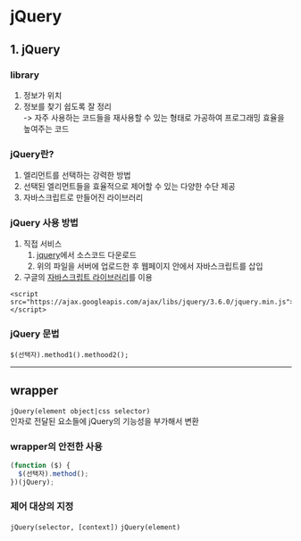 # jQuery

## 1. jQuery

### library

1. 정보가 위치
2. 정보를 찾기 쉽도록 잘 정리  
   -> 자주 사용하는 코드들을 재사용할 수 있는 형태로 가공하여 프로그래밍 효율을 높여주는 코드

### jQuery란?

1. 엘리먼트를 선택하는 강력한 방법
2. 선택된 엘리먼트들을 효율적으로 제어할 수 있는 다양한 수단 제공
3. 자바스크립트로 만들어진 라이브러리

### jQuery 사용 방법

1. 직접 서비스
   1. [jquery](http://jquery.org)에서 소스코드 다운로드
   2. 위의 파일을 서버에 업로드한 후 웹페이지 안에서 자바스크립트를 삽입
2. 구글의 [자바스크립트 라이브러리](https://developers.google.com/speed/libraries)를 이용

```
<script src="https://ajax.googleapis.com/ajax/libs/jquery/3.6.0/jquery.min.js"></script>
```

### jQuery 문법

```
$(선택자).method1().methood2();
```

---

## wrapper

`jQuery(element object|css selector)`  
인자로 전달된 요소들에 jQuery의 기능성을 부가해서 변환

### wrapper의 안전한 사용

```js
(function ($) {
  $(선택자).method();
})(jQuery);
```

### 제어 대상의 지정

`jQuery(selector, [context])`
`jQuery(element)`
